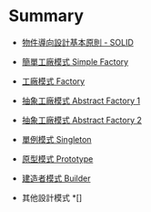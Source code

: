 # Summary
* [物件導向設計基本原則 - SOLID](oodPrinciple.md)	
* [簡單工廠模式 Simple Factory](simpleFactory.md)
* [工廠模式 Factory](factory.md)
* [抽象工廠模式 Abstract Factory 1](abstractFactory1.md)
* [抽象工廠模式 Abstract Factory 2](abstractFactory2.md)

* [單例模式 Singleton](singleton.md)
* [原型模式 Prototype](prototype.md)
* [建造者模式 Builder](builder.md)
* 其他設計模式
	*[]
